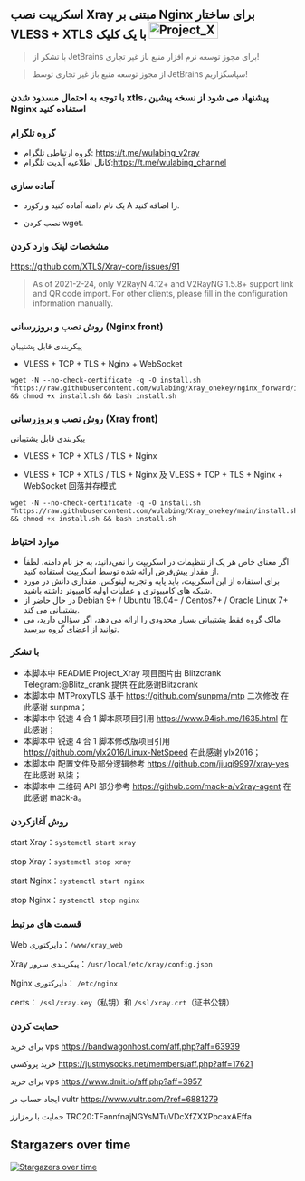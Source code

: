 
## اسکریپت نصب Xray مبتنی بر Nginx برای ساختار VLESS + XTLS با یک کلیک <img src="https://raw.githubusercontent.com/wulabing/Xray_onekey/main/image/project_xray.jpg" alt="Project_Xray" width="122" height="30" align="bottom" />


> با تشکر از JetBrains برای مجوز توسعه نرم افزار منبع باز غیر تجاری!


>از مجوز توسعه منبع باز غیر تجاری توسط JetBrains سپاسگزاریم!

### با توجه به احتمال مسدود شدن xtls، پیشنهاد می شود از نسخه پیشین Nginx استفاده کنید


### گروه تلگرام
* گروه ارتباطی تلگرام: https://t.me/wulabing_v2ray 
* کانال اطلاعیه آپدیت تلگرام:https://t.me/wulabing_channel

### آماده سازی
* یک نام دامنه آماده کنید و رکورد A را اضافه کنید.

* نصب کردن wget.

### مشخصات لینک وارد کردن
https://github.com/XTLS/Xray-core/issues/91

> As of 2021-2-24, only V2RayN 4.12+ and V2RayNG 1.5.8+ support link and QR code import. For other clients, please fill in the configuration information manually.


### روش نصب و بروزرسانی (Nginx front)

پیکربندی قابل پشتیبان

- VLESS + TCP + TLS + Nginx + WebSocket

```
wget -N --no-check-certificate -q -O install.sh "https://raw.githubusercontent.com/wulabing/Xray_onekey/nginx_forward/install.sh" && chmod +x install.sh && bash install.sh
```

### روش نصب و بروزرسانی (Xray front)

پیکربندی قابل پشتیبانی
- VLESS + TCP + XTLS / TLS  + Nginx

- VLESS + TCP + XTLS / TLS  + Nginx 及 VLESS + TCP + TLS + Nginx + WebSocket 回落并存模式

```
wget -N --no-check-certificate -q -O install.sh "https://raw.githubusercontent.com/wulabing/Xray_onekey/main/install.sh" && chmod +x install.sh && bash install.sh
```


### موارد احتیاط
* اگر معنای خاص هر یک از تنظیمات در اسکریپت را نمی‌دانید، به جز نام دامنه، لطفاً از مقدار پیش‌فرض ارائه شده توسط اسکریپت استفاده کنید.
* برای استفاده از این اسکریپت، باید پایه و تجربه لینوکس، مقداری دانش در مورد شبکه های کامپیوتری و عملیات اولیه کامپیوتر داشته باشید.
* در حال حاضر از Debian 9+ / Ubuntu 18.04+ / Centos7+ / Oracle Linux 7+ پشتیبانی می کند.
* مالک گروه فقط پشتیبانی بسیار محدودی را ارائه می دهد، اگر سؤالی دارید، می توانید از اعضای گروه بپرسید.

### با تشکر

* 本脚本中 README Project_Xray 项目图片由 Blitzcrank Telegram:@Blitz_crank 提供 在此感谢Blitzcrank
* 本脚本中 MTProxyTLS 基于 https://github.com/sunpma/mtp 二次修改 在此感谢 sunpma；
* 本脚本中 锐速 4 合 1 脚本原项目引用 https://www.94ish.me/1635.html 在此感谢；
* 本脚本中 锐速 4 合 1 脚本修改版项目引用 https://github.com/ylx2016/Linux-NetSpeed 在此感谢 ylx2016；
* 本脚本中 配置文件及部分逻辑参考 https://github.com/jiuqi9997/xray-yes 在此感谢 玖柒；
* 本脚本中 二维码 API 部分参考 https://github.com/mack-a/v2ray-agent  在此感谢 mack-a。

### روش آغازکردن

start Xray：`systemctl start xray`

stop Xray：`systemctl stop xray`

start Nginx：`systemctl start nginx`

stop Nginx：`systemctl stop nginx`

### قسمت های مرتبط

Web دایرکتوری：`/www/xray_web`

Xray پیکربندی سرور：`/usr/local/etc/xray/config.json`

Nginx دایرکتوری： `/etc/nginx`

certs： `/ssl/xray.key`（私钥）和 `/ssl/xray.crt`（证书公钥）

### حمایت کردن

برای خرید vps
https://bandwagonhost.com/aff.php?aff=63939

خرید پروکسی
https://justmysocks.net/members/aff.php?aff=17621

برای خرید vps
https://www.dmit.io/aff.php?aff=3957

ایجاد حساب در vultr
https://www.vultr.com/?ref=6881279

حمایت با رمزارز
TRC20:TFannfnajNGYsMTuVDcXfZXXPbcaxAEffa


## Stargazers over time

[![Stargazers over time](https://starchart.cc/wulabing/Xray_onekey.svg)](https://starchart.cc/wulabing/Xray_onekey)


